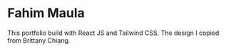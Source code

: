 # Fahim Maula

This portfolio build with React JS and Tailwind CSS. The design I copied from Brittany Chiang.